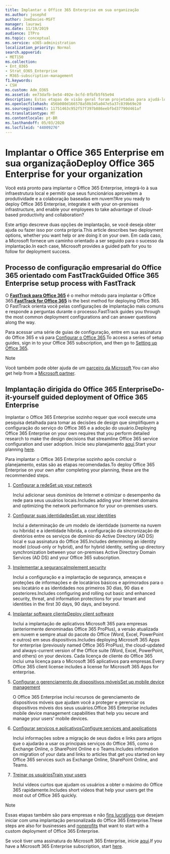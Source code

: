 ```yaml
---
title: Implantar o Office 365 Enterprise em sua organização
ms.author: josephd
author: JoeDavies-MSFT
manager: laurawi
ms.date: 11/19/2019
audience: ITPro
ms.topic: conceptual
ms.service: o365-administration
localization_priority: Normal
search.appverid:
- MET150
ms.collection:
- Ent_O365
- Strat_O365_Enterprise
- M365-subscription-management
f1.keywords:
- CSH
ms.custom: Adm_O365
ms.assetid: ee73dafb-be54-492e-bcfd-0fbfb5f65e94
description: Estas etapas de visão geral foram projetadas para ajudá-lo a configurar sua rede, criar suas identidades, implantar o Microsoft 365 aplicativos para empresas, migrar seus dados e ajudar as pessoas de sua organização a começar a usar o Office 365.
ms.openlocfilehash: 456b080d166578a50b345a047e5a37c839b69e20
ms.sourcegitcommit: 11751463c952f57f397b886eebfbd37790d461af
ms.translationtype: MT
ms.contentlocale: pt-BR
ms.lasthandoff: 05/03/2020
ms.locfileid: "44009276"
---
```

# <a name="deploy-office-365-enterprise-for-your-organization"></a><span data-ttu-id="a2bde-103">Implantar o Office 365 Enterprise em sua organização</span><span class="sxs-lookup"><span data-stu-id="a2bde-103">Deploy Office 365 Enterprise for your organization</span></span>

<span data-ttu-id="a2bde-104">Você está pronto para implantar o Office 365 Enterprise, integrá-lo à sua infraestrutura local e permitir que seus funcionários aproveitem a produtividade e a colaboração baseadas em nuvem?</span><span class="sxs-lookup"><span data-stu-id="a2bde-104">Are you ready to deploy Office 365 Enterprise, integrate it with your on-premises infrastructure, and enable your employees to take advantage of cloud-based productivity and collaboration?</span></span>

<span data-ttu-id="a2bde-105">Este artigo descreve duas opções de implantação, se você deseja obter ajuda ou fazer isso por conta própria.</span><span class="sxs-lookup"><span data-stu-id="a2bde-105">This article describes two deployment options, whether you want help or are doing it on your own.</span></span> <span data-ttu-id="a2bde-106">Em cada caso, a Microsoft fornece um caminho orientado a ser seguido para o sucesso da implantação.</span><span class="sxs-lookup"><span data-stu-id="a2bde-106">In each case, Microsoft provides a guided path for you to follow for deployment success.</span></span>

## <a name="guided-office-365-enterprise-setup-process-with-fasttrack"></a><span data-ttu-id="a2bde-107">Processo de configuração empresarial do Office 365 orientado com FastTrack</span><span class="sxs-lookup"><span data-stu-id="a2bde-107">Guided Office 365 Enterprise setup process with FastTrack</span></span>

<span data-ttu-id="a2bde-108">O **[FastTrack para Office 365](https://docs.microsoft.com/fasttrack/O365-fasttrack-benefit-for-office-365)** é o melhor método para implantar o Office 365.</span><span class="sxs-lookup"><span data-stu-id="a2bde-108">**[FastTrack for Office 365](https://docs.microsoft.com/fasttrack/O365-fasttrack-benefit-for-office-365)** is the best method for deploying Office 365.</span></span> <span data-ttu-id="a2bde-109">O FastTrack orienta você pelas configurações de implantação mais comuns e responde a perguntas durante o processo.</span><span class="sxs-lookup"><span data-stu-id="a2bde-109">FastTrack guides you through the most common deployment configurations and can answer questions along the way.</span></span> 

<span data-ttu-id="a2bde-110">Para acessar uma série de guias de configuração, entre em sua assinatura do Office 365 e vá para [Configurar o Office 365](https://aka.ms/o365fasttrack).</span><span class="sxs-lookup"><span data-stu-id="a2bde-110">To access a series of setup guides, sign in to your Office 365 subscription, and then go to [Setting up Office 365](https://aka.ms/o365fasttrack).</span></span>

>[!Note]
><span data-ttu-id="a2bde-111">Você também pode obter ajuda de um [parceiro da Microsoft](https://www.microsoft.com/solution-providers/home).</span><span class="sxs-lookup"><span data-stu-id="a2bde-111">You can also get help from a [Microsoft partner](https://www.microsoft.com/solution-providers/home).</span></span>
>

## <a name="do-it-yourself-guided-deployment-of-office-365-enterprise"></a><span data-ttu-id="a2bde-112">Implantação dirigida do Office 365 Enterprise</span><span class="sxs-lookup"><span data-stu-id="a2bde-112">Do-it-yourself guided deployment of Office 365 Enterprise</span></span>

<span data-ttu-id="a2bde-113">Implantar o Office 365 Enterprise sozinho requer que você execute uma pesquisa detalhada para tomar as decisões de design que simplifiquem a configuração do serviço do Office 365 e a adoção do usuário.</span><span class="sxs-lookup"><span data-stu-id="a2bde-113">Deploying Office 365 Enterprise on your own requires that you perform detailed research to make the design decisions that streamline Office 365 service configuration and user adoption.</span></span> <span data-ttu-id="a2bde-114">Inicie seu planejamento [aqui](get-your-organization-ready-for-office-365.md).</span><span class="sxs-lookup"><span data-stu-id="a2bde-114">Start your planning [here](get-your-organization-ready-for-office-365.md).</span></span>

<span data-ttu-id="a2bde-115">Para implantar o Office 365 Enterprise sozinho após concluir o planejamento, estas são as etapas recomendadas.</span><span class="sxs-lookup"><span data-stu-id="a2bde-115">To deploy Office 365 Enterprise on your own after completing your planning, these are the recommended steps.</span></span>

1. [<span data-ttu-id="a2bde-116">Configurar a rede</span><span class="sxs-lookup"><span data-stu-id="a2bde-116">Set up your network</span></span>](set-up-network-for-office-365.md)

   <span data-ttu-id="a2bde-117">Inclui adicionar seus domínios de Internet e otimizar o desempenho da rede para seus usuários locais.</span><span class="sxs-lookup"><span data-stu-id="a2bde-117">Includes adding your Internet domains and optimizing the network performance for your on-premises users.</span></span>
 
2. [<span data-ttu-id="a2bde-118">Configurar suas identidades</span><span class="sxs-lookup"><span data-stu-id="a2bde-118">Set up your identities</span></span>](protect-your-global-administrator-accounts.md)

   <span data-ttu-id="a2bde-119">Inclui a determinação de um modelo de identidade (somente na nuvem ou híbrida) e a identidade híbrida, a configuração da sincronização de diretórios entre os serviços de domínio do Active Directory (AD DS) local e sua assinatura do Office 365.</span><span class="sxs-lookup"><span data-stu-id="a2bde-119">Includes determining an identity model (cloud-only or hybrid), and for hybrid identity, setting up directory synchronization between your on-premises Active Directory Domain Services (AD DS) and your Office 365 subscription.</span></span>

3. [<span data-ttu-id="a2bde-120">Implementar a segurança</span><span class="sxs-lookup"><span data-stu-id="a2bde-120">Implement security</span></span>](https://docs.microsoft.com/office365/securitycompliance/security-roadmap)

   <span data-ttu-id="a2bde-121">Inclui a configuração e a implantação de segurança, ameaças e proteções de informações e de locatários básicos e aprimorados para o seu locatário e as identidades nos primeiros 30 dias, 90 dias e posteriores.</span><span class="sxs-lookup"><span data-stu-id="a2bde-121">Includes configuring and rolling out basic and enhanced security, threat, and information protections for your tenant and identities in the first 30 days, 90 days, and beyond.</span></span>
 
4. [<span data-ttu-id="a2bde-122">Implantar software cliente</span><span class="sxs-lookup"><span data-stu-id="a2bde-122">Deploy client software</span></span>](https://docs.microsoft.com/DeployOffice/deployment-guide-microsoft-365-apps)

   <span data-ttu-id="a2bde-123">Inclui a implantação de aplicativos Microsoft 365 para empresas (anteriormente denominadas Office 365 ProPlus), a versão atualizada em nuvem e sempre atual do pacote do Office (Word, Excel, PowerPoint e outros) em seus dispositivos.</span><span class="sxs-lookup"><span data-stu-id="a2bde-123">Includes deploying Microsoft 365 Apps for enterprise (previously named Office 365 ProPlus), the cloud-updated and always-current version of the Office suite (Word, Excel, PowerPoint, and others) on your devices.</span></span> <span data-ttu-id="a2bde-124">Cada licença de cliente do Office 365 inclui uma licença para o Microsoft 365 aplicativos para empresas.</span><span class="sxs-lookup"><span data-stu-id="a2bde-124">Every Office 365 client license includes a license for Microsoft 365 Apps for enterprise.</span></span>
 
5. [<span data-ttu-id="a2bde-125">Configurar o gerenciamento de dispositivos móveis</span><span class="sxs-lookup"><span data-stu-id="a2bde-125">Set up mobile device management</span></span>](https://support.office.com/article/set-up-mobile-device-management-mdm-in-office-365-dd892318-bc44-4eb1-af00-9db5430be3cd)

   <span data-ttu-id="a2bde-126">O Office 365 Enterprise inclui recursos de gerenciamento de dispositivos móveis que ajudam você a proteger e gerenciar os dispositivos móveis dos seus usuários.</span><span class="sxs-lookup"><span data-stu-id="a2bde-126">Office 365 Enterprise includes mobile device management capabilities that help you secure and manage your users' mobile devices.</span></span>
 
6. [<span data-ttu-id="a2bde-127">Configurar serviços e aplicativos</span><span class="sxs-lookup"><span data-stu-id="a2bde-127">Configure services and applications</span></span>](configure-services-and-applications.md)

   <span data-ttu-id="a2bde-128">Inclui informações sobre a migração de seus dados e links para artigos que o ajudarão a usar os principais serviços do Office 365, como o Exchange Online, o SharePoint Online e o Teams.</span><span class="sxs-lookup"><span data-stu-id="a2bde-128">Includes information on migration of your data and links to articles that get you started on key Office 365 services such as Exchange Online, SharePoint Online, and Teams.</span></span>
 
7. [<span data-ttu-id="a2bde-129">Treinar os usuários</span><span class="sxs-lookup"><span data-stu-id="a2bde-129">Train your users</span></span>](https://docs.microsoft.com/office365/admin/admin-overview/get-started-with-office-365#training-resources-for-your-users)

   <span data-ttu-id="a2bde-130">Inclui vídeos curtos que ajudam os usuários a obter o máximo do Office 365 rapidamente.</span><span class="sxs-lookup"><span data-stu-id="a2bde-130">Includes short videos that help your users get the most out of Office 365 quickly.</span></span>
 

>[!Note]
><span data-ttu-id="a2bde-131">Essas etapas também são para empresas e não [fins lucrativos](https://go.microsoft.com/fwlink/?LinkId=627221) que desejam iniciar com uma implantação personalizada do Office 365 Enterprise.</span><span class="sxs-lookup"><span data-stu-id="a2bde-131">These steps are also for businesses and [nonprofits](https://go.microsoft.com/fwlink/?LinkId=627221) that want to start with a custom deployment of Office 365 Enterprise.</span></span> 
>

<span data-ttu-id="a2bde-132">Se você tiver uma assinatura do Microsoft 365 Enterprise, inicie [aqui](https://docs.microsoft.com/microsoft-365/enterprise/deploy-microsoft-365-enterprise).</span><span class="sxs-lookup"><span data-stu-id="a2bde-132">If you have a Microsoft 365 Enterprise subscription, start [here](https://docs.microsoft.com/microsoft-365/enterprise/deploy-microsoft-365-enterprise).</span></span>
